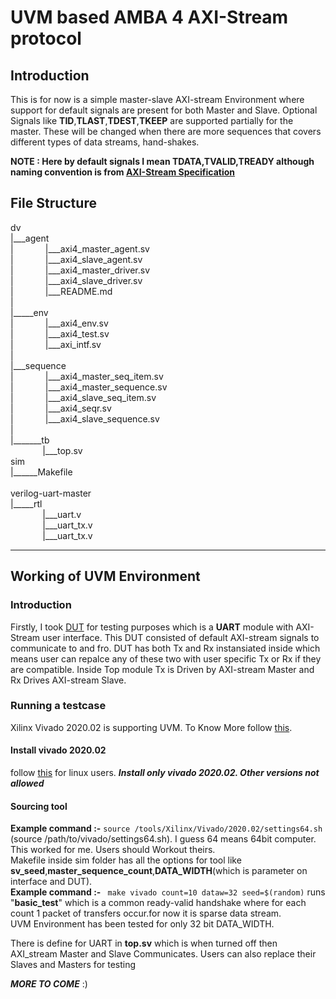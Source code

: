 # UVM based AMBA 4 AXI-Stream protocol
## Introduction
This is for now is a simple master-slave AXI-stream Environment where support for default signals are present for both Master and Slave. Optional Signals like **TID**,**TLAST**,**TDEST**,**TKEEP** are supported partially for the master. These will be changed when there are more sequences that covers different types of data streams, hand-shakes. <br />

**NOTE : Here by default signals I mean **TDATA**,**TVALID**,**TREADY** although naming convention is from [AXI-Stream Specification](https://developer.arm.com/documentation/ihi0051/a/)**

## File Structure
dv <br />
|___agent <br />
|&nbsp;&nbsp;&nbsp;&nbsp;&nbsp;&nbsp;&nbsp;&nbsp;&nbsp;&nbsp;&nbsp;&nbsp;&nbsp;|___axi4_master_agent.sv <br />
|&nbsp;&nbsp;&nbsp;&nbsp;&nbsp;&nbsp;&nbsp;&nbsp;&nbsp;&nbsp;&nbsp;&nbsp;&nbsp;|___axi4_slave_agent.sv <br />
|&nbsp;&nbsp;&nbsp;&nbsp;&nbsp;&nbsp;&nbsp;&nbsp;&nbsp;&nbsp;&nbsp;&nbsp;&nbsp;|___axi4_master_driver.sv <br />
|&nbsp;&nbsp;&nbsp;&nbsp;&nbsp;&nbsp;&nbsp;&nbsp;&nbsp;&nbsp;&nbsp;&nbsp;&nbsp;|___axi4_slave_driver.sv <br />
|&nbsp;&nbsp;&nbsp;&nbsp;&nbsp;&nbsp;&nbsp;&nbsp;&nbsp;&nbsp;&nbsp;&nbsp;&nbsp;|___README.md <br />
| <br />
|_____env <br />
|&nbsp;&nbsp;&nbsp;&nbsp;&nbsp;&nbsp;&nbsp;&nbsp;&nbsp;&nbsp;&nbsp;&nbsp;&nbsp;|___axi4_env.sv <br />
|&nbsp;&nbsp;&nbsp;&nbsp;&nbsp;&nbsp;&nbsp;&nbsp;&nbsp;&nbsp;&nbsp;&nbsp;&nbsp;|___axi4_test.sv <br />
|&nbsp;&nbsp;&nbsp;&nbsp;&nbsp;&nbsp;&nbsp;&nbsp;&nbsp;&nbsp;&nbsp;&nbsp;&nbsp;|___axi_intf.sv <br />
| <br />
|___sequence <br />
|&nbsp;&nbsp;&nbsp;&nbsp;&nbsp;&nbsp;&nbsp;&nbsp;&nbsp;&nbsp;&nbsp;&nbsp;&nbsp;|___axi4_master_seq_item.sv <br />
|&nbsp;&nbsp;&nbsp;&nbsp;&nbsp;&nbsp;&nbsp;&nbsp;&nbsp;&nbsp;&nbsp;&nbsp;&nbsp;|___axi4_master_sequence.sv <br />
|&nbsp;&nbsp;&nbsp;&nbsp;&nbsp;&nbsp;&nbsp;&nbsp;&nbsp;&nbsp;&nbsp;&nbsp;&nbsp;|___axi4_slave_seq_item.sv <br />
|&nbsp;&nbsp;&nbsp;&nbsp;&nbsp;&nbsp;&nbsp;&nbsp;&nbsp;&nbsp;&nbsp;&nbsp;&nbsp;|___axi4_seqr.sv <br />
|&nbsp;&nbsp;&nbsp;&nbsp;&nbsp;&nbsp;&nbsp;&nbsp;&nbsp;&nbsp;&nbsp;&nbsp;&nbsp;|___axi4_slave_sequence.sv <br />
| <br />
|_______tb <br />
&nbsp;&nbsp;&nbsp;&nbsp;&nbsp;&nbsp;&nbsp;&nbsp;&nbsp;&nbsp;&nbsp;&nbsp;&nbsp;|___top.sv <br />
sim <br />
|______Makefile <br />
<br />
verilog-uart-master <br />
|_____rtl <br />
&nbsp;&nbsp;&nbsp;&nbsp;&nbsp;&nbsp;&nbsp;&nbsp;&nbsp;&nbsp;&nbsp;&nbsp;&nbsp;|___uart.v <br />
&nbsp;&nbsp;&nbsp;&nbsp;&nbsp;&nbsp;&nbsp;&nbsp;&nbsp;&nbsp;&nbsp;&nbsp;&nbsp;|___uart_tx.v <br />
&nbsp;&nbsp;&nbsp;&nbsp;&nbsp;&nbsp;&nbsp;&nbsp;&nbsp;&nbsp;&nbsp;&nbsp;&nbsp;|___uart_tx.v <br />
___
## Working of UVM Environment <br />
### Introduction <br />
Firstly, I took [DUT](https://github.com/alexforencich/verilog-uart) for testing purposes which is a **UART** module with AXI-Stream user interface. This DUT consisted of default AXI-stream signals to communicate to and fro. DUT has both Tx and Rx instansiated inside which means user can repalce any of these two with user specific Tx or Rx if they are compatible. Inside Top module Tx is Driven by AXI-stream Master and Rx Drives AXI-stream Slave.  

### Running a testcase <br />
Xilinx Vivado 2020.02 is supporting UVM. To Know More follow [this](https://forums.xilinx.com/t5/Design-and-Debug-Techniques-Blog/UVM-Universal-Verification-Methodology-Support-in-Vivado/ba-p/1070861). <br />
#### Install vivado 2020.02
follow [this](https://www.koheron.com/support/tutorials/install-vivado-2017-1-ubuntu-16-04/) for linux users. ***Install only vivado 2020.02. Other versions not allowed*** <br />
#### Sourcing tool
**Example command :-** ```
                          source /tools/Xilinx/Vivado/2020.02/settings64.sh
                        ``` 
(source /path/to/vivado/settings64.sh). I guess 64 means 64bit computer. This worked for me. Users should Workout theirs.  <br />
Makefile inside sim folder has all the options for tool like **sv_seed**,**master_sequence_count**,**DATA_WIDTH**(which is parameter on interface and DUT).  <br />
**Example command :-** ``` make vivado count=10 dataw=32 seed=$(random)``` runs "**basic_test**" which is a common ready-valid handshake where for each count 1 packet of transfers occur.for now it is sparse data stream. <br />
UVM Environment has been tested for only 32 bit DATA_WIDTH. <br />

There is define for UART in **top.sv** which is when turned off then AXI_stream Master and Slave Communicates. Users can also replace their Slaves and Masters for testing <br />

***MORE TO COME***
:)<br />



